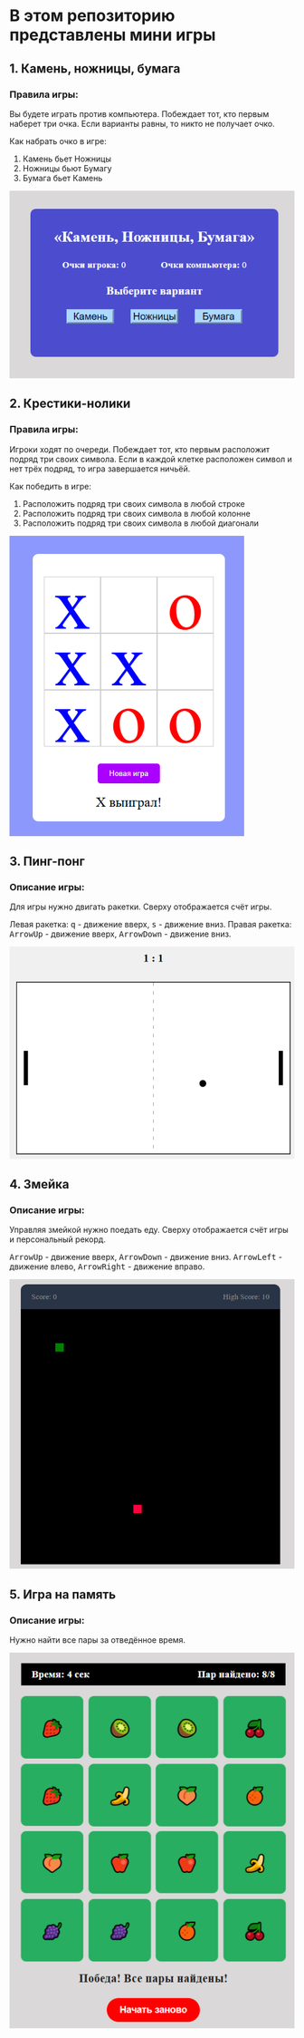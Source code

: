 # В этом репозиторию представлены мини игры

## 1. Камень, ножницы, бумага

### Правила игры: 
Вы будете играть против компьютера. Побеждает тот, кто первым наберет три очка. Если варианты равны, то никто не получает очко.

Как набрать очко в игре:
1) Камень бьет Ножницы
2) Ножницы бьют Бумагу
3) Бумага бьет Камень

![Камень, ножницы, бумага](images/Rock_Scissors_Paper.png)

## 2. Крестики-нолики

### Правила игры: 
Игроки ходят по очереди. Побеждает тот, кто первым расположит подряд три своих символа. Если в каждой клетке расположен символ и нет трёх подряд, то игра завершается ничьёй.

Как победить в игре:
1) Расположить подряд три своих символа в любой строке
2) Расположить подряд три своих символа в любой колонне
3) Расположить подряд три своих символа в любой диагонали

![Крестики-нолики](images/Tic_Tac_Toe.png)

## 3. Пинг-понг

### Описание игры: 
Для игры нужно двигать ракетки. Сверху отображается счёт игры.

Левая ракетка: <kbd>q</kbd> - движение вверх, <kbd>s</kbd> - движение вниз.
Правая ракетка: <kbd>ArrowUp</kbd> - движение вверх, <kbd>ArrowDown</kbd> - движение вниз.

![Пинг-понг](/images/Ping_pong.png)

## 4. Змейка

### Описание игры:
Управляя змейкой нужно поедать еду. Сверху отображается счёт игры и персональный рекорд.

<kbd>ArrowUp</kbd> - движение вверх, <kbd>ArrowDown</kbd> - движение вниз.
<kbd>ArrowLeft</kbd> - движение влево, <kbd>ArrowRight</kbd> - движение вправо.

![Змейка](/images/Snake.png)

## 5. Игра на память

### Описание игры: 
Нужно найти все пары за отведённое время.

![Игра на память](/images/Memory_game.png)
